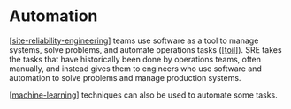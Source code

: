 # Automation

[[site-reliability-engineering]] teams use software as a tool to manage systems, solve problems, and automate operations tasks ([[toil]]). SRE takes the tasks that have historically been done by operations teams, often manually, and instead gives them to engineers who use software and automation to solve problems and manage production systems.

[[machine-learning]] techniques can also be used to automate some tasks.

[//begin]: # "Autogenerated link references for markdown compatibility"
[site-reliability-engineering]: ../cloud-computing/site-reliability-engineering "Site Reliability Engineering (SRE)"
[toil]: toil "Toil"
[machine-learning]: ../machine-learning "Machine Learning"
[//end]: # "Autogenerated link references"
